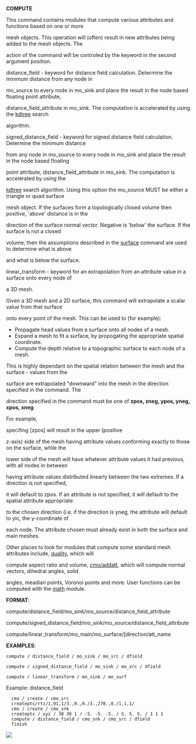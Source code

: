 
 **COMPUTE**

  This command contains modules that compute various attributes and
  functions based on one or more

  mesh objects. This operation will (often) result in new attributes
  being added to the mesh objects. The

  action of the command will be controled by the keyword in the second
  argument position.
 
  distance\_field - keyword for distance field calculation. Determine
  the minimum distance from any node in

  mo\_source to every node in mo\_sink and place the result in the
  node based floating point attribute,

  distance\_field\_attribute in mo\_sink. The computation is
  accelerated by using the
  [kdtree](kdtree.md) search

  algorithm.

  

  signed\_distance\_field - keyword for signed distance field
  calculation. Determine the minimum distance    

  from any node in mo\_source to every node in mo\_sink and place the
  result in the node based floating        

  point attribute, distance\_field\_attribute in mo\_sink. The
  computation is accelerated by using the      

  [kdtree](kdtree.md) search algorithm.
  Using this option the mo\_source MUST be either a triangle or quad
  surface        

  mesh object. If the surfaces form a topologically closed volume then
  positive, 'above' distance is in the    

  direction of the surface normal vector. Negative is 'below' the
  surface. If the surface is not a closed        

  volume, then the assumptions described in the
  [surface](SURFACE.md) command are used to determine what is above
     

  and what is below the surface.
 
  linear\_transform - keyword for an extrapolation from an attribute
  value in a surface onto every node of

  a 3D mesh.
  
  Given a 3D
  mesh and a 2D surface, this command will extrapolate a scalar value
  from that surface

  onto every point of the mesh. This can be used to (for
  example):
 
  -   Propagate head values from a surface onto all nodes of a
      mesh.
  -   Expand a mesh to fit a surface, by propogating the
      appropriate spatial coordinate.
  -   Compute the depth relative to a topographic surface to each
      node of a mesh.

 
  This is highly dependant on the spatial relation between the mesh
  and the surface - values from the

  surface are extrapolated "downward" into the mesh in the direction
  specified in the command. The

  direction specified in the command must be one of
   **zpos, zneg, ypos, yneg, xpos, xneg**
   
  For example,

  specifing [zpos] will result in the upper (positive

  z-axis) side of the mesh having attribute values conforming exactly
  to those on the surface, while the

  lower side of the mesh will have whatever attribute values it had
  previous, with all nodes in between

  having attribute values distributed linearly between the two
  extremes. If a direction is not specified,

  it will default to zpos. If an
  attribute is not specified, it will default to the spatial attribute
  appropriate

  to the chosen direction (i.e. if the direction is
  yneg, the attribute will default to yic, the
  y-coordinate of

  each node. The attribute chosen must already exist in both the
  surface and main meshes.
 
  Other places to look for modules that compute some standard mesh
  attributes include, [quality](QUALITY.md "Mesh Quality"), which
  will

  compute aspect ratio and volume,
  [cmo/addatt](cmo/cmo_addatt.md), which will
  compute normal vectors, dihedral angles, solid

  angles, meadian points, Voronoi points and more. User functions can
  be computed with the [math](MATH.md "Math Functions") module.

 **FORMAT**:
 
 
 compute/distance\_field/mo\_sink/mo\_source/distance\_field\_attribute


 compute/signed\_distance\_field/mo\_sink/mo\_source/distance\_field\_attribute

  
 compute/linear\_transform/mo\_main/mo\_surface/[direction/att\_name


 **EXAMPLES**:

    compute / distance_field / mo_sink / mo_src / dfield
  
    compute / signed_distance_field / mo_sink / mo_src / dfield
 
    compute / linear_transform / mo_sink / mo_surf                                               
                                                                        
  
  Example: distance\_field
  
      cmo / create / cmo_src                                            
      createpts/rtz/1,91,1/3.,0.,0./3.,270.,0./1,1,1/                   
      cmo / create / cmo_snk                                            
      createpts / xyz / 30 30 1 / -5. -5. -5. / 5. 5. 5. / 1 1 1        
      compute / distance_field / cmo_snk / cmo_src / dfield             
      finish           
  
  <img src="https://lanl.github.io/LaGriT/assets/images/distance_field_01.png">     
                                                                                                           
